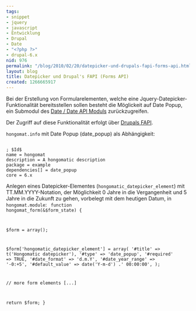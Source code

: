```yaml
---
tags:
- snippet
- jquery
- javascript
- Entwicklung
- Drupal
- Date
- "<?php ?>"
- drupal-6.x
nid: 976
permalink: "/blog/2010/02/20/datepicker-und-drupals-fapi-forms-api.html"
layout: blog
title: Datepicker und Drupal's FAPI (Forms API)
created: 1266665917
---
```

Bei der Erstellung von Formularelementen,
welche eine Jquery-Datepicker-Funktionalität bereitsstellen sollen 
besteht die Möglickeit auf Date Popup, ein Submodul des <a href="http://drupal.org/project/date" title="Date / Date API Moduls">Date / Date API Moduls</a> zurückzugreifen. 

Der Zugriff auf diese Funktionalität erfolgt über <a href="http://api.drupal.org/api/drupal/developer--topics--forms_api_reference.html" title="Forms API">Drupals FAPI</a>.
<!--break-->
<code>hongomat.info</code> mit Date Popup (date_popup) als Abhängigkeit:

<code>
; $Id$
name = hongomat
description = A hongomatic description
package = example
dependencies[] = date_popup
core = 6.x
</code>

Anlegen eines Datepicker-Elementes (<code>hongomatic_datepicker_element</code>) mit TT.MM.YYYY-Notation, 
der Möglichkeit 0 Jahre in die Vergangenheit und 5 Jahre in die Zukunft zu gehen, vorbelegt mit dem heutigen Datum,
in <code>hongomat.module</code>:
<code language="php">
function hongomat_form(&$form_state) {

  $form = array();

  $form['hongomatic_datepicker_element'] = array(
    '#title' => t('Hongomatic datepicker'),
    '#type' => 'date_popup',
    '#required' =>  TRUE,
    '#date_format' => 'd.m.Y',
    '#date_year_range' => '-0:+5',
    '#default_value' => date('Y-m-d') .' 00:00:00',
  );

  // more form elements [...]

  return $form;
}
</code>
